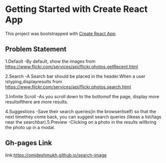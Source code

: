 # Getting Started with Create React App

This project was bootstrapped with [Create React App](https://github.com/facebook/create-react-app).

## Problem Statement

1.Default -By default, show the images from https://www.flickr.com/services/api/flickr.photos.getRecent.html

2.Search -A Search bar should be placed in the header.When a user istyping,displayresults from https://www.flickr.com/services/api/flickr.photos.search.html

3.Infinite Scroll -As you scroll down to the bottomof the page, display more resultsifthere are more results.

4.Suggestions -Save their search queries(in the browseritself) so that the next timethey come back, you can suggest search queries (likeas a list/tags near the searchbar).5.Preview -Clicking on a photo in the results willbring the photo up in a modal.

## Gh-pages Link

link:https://omjdeshmukh.github.io/search-image









